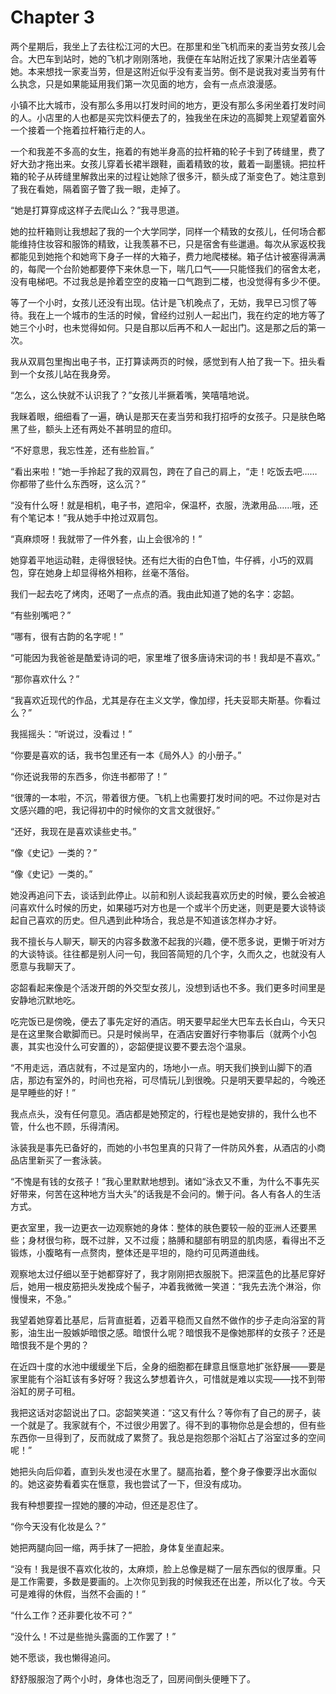 # Chapter 3

两个星期后，我坐上了去往松江河的大巴。在那里和坐飞机而来的麦当劳女孩儿会合。大巴车到站时，她的飞机才刚刚落地，我便在车站附近找了家果汁店坐着等她。本来想找一家麦当劳，但是这附近似乎没有麦当劳。倒不是说我对麦当劳有什么执念，只是如果能延用我们第一次见面的地方，会有一点点浪漫感。

小镇不比大城市，没有那么多用以打发时间的地方，更没有那么多闲坐着打发时间的人。小店里的人也都是买完饮料便去了的，独我坐在床边的高脚凳上观望着窗外一个接着一个拖着拉杆箱行走的人。

一个和我差不多高的女生，拖着的有她半身高的拉杆箱的轮子卡到了砖缝里，费了好大劲才拖出来。女孩儿穿着长裙半跟鞋，画着精致的妆，戴着一副墨镜。把拉杆箱的轮子从砖缝里解救出来的过程让她除了很多汗，额头成了渐变色了。她注意到了我在看她，隔着窗子瞥了我一眼，走掉了。

“她是打算穿成这样子去爬山么？”我寻思道。

她的拉杆箱则让我想起了我的一个大学同学，同样一个精致的女孩儿，任何场合都能维持住妆容和服饰的精致，让我羡慕不已，只是宿舍有些邋遢。每次从家返校我都能见到她拖个和她弯下身子一样的大箱子，费力地爬楼梯。箱子估计被塞得满满的，每爬一个台阶她都要停下来休息一下，喘几口气——只能怪我们的宿舍太老，没有电梯吧。不过我总是拎着空空的皮箱一口气跑到二楼，也没觉得有多少不便。

等了一个小时，女孩儿还没有出现。估计是飞机晚点了，无妨，我早已习惯了等待。我在上一个城市的生活的时候，曾经约过别人一起出门，我在约定的地方等了她三个小时，也未觉得如何。只是自那以后再不和人一起出门。这是那之后的第一次。

我从双肩包里掏出电子书，正打算读两页的时候，感觉到有人拍了我一下。扭头看到一个女孩儿站在我身旁。

“怎么，这么快就不认识我了？”女孩儿半撅着嘴，笑嘻嘻地说。

我眯着眼，细细看了一遍，确认是那天在麦当劳和我打招呼的女孩子。只是肤色略黑了些，额头上还有两处不甚明显的痘印。

“不好意思，我忘性差，还有些脸盲。”

“看出来啦！”她一手拎起了我的双肩包，跨在了自己的肩上，“走！吃饭去吧……你都带了些什么东西呀，这么沉？”

“没有什么呀！就是相机，电子书，遮阳伞，保温杯，衣服，洗漱用品……哦，还有个笔记本！”我从她手中抢过双肩包。

“真麻烦呀！我就带了一件外套，山上会很冷的！”

她穿着平地运动鞋，走得很轻快。还有烂大街的白色T恤，牛仔裤，小巧的双肩包，穿在她身上却显得格外相称，丝毫不落俗。

我们一起去吃了烤肉，还喝了一点点的酒。我由此知道了她的名字：宓韶。

“有些别嘴吧？”

“哪有，很有古韵的名字呢！”

“可能因为我爸爸是酷爱诗词的吧，家里堆了很多唐诗宋词的书！我却是不喜欢。”

“那你喜欢什么？”

“我喜欢近现代的作品，尤其是存在主义文学，像加缪，托夫妥耶夫斯基。你看过么？”

我摇摇头：“听说过，没看过！”

“你要是喜欢的话，我书包里还有一本《局外人》的小册子。”

“你还说我带的东西多，你连书都带了！”

“很薄的一本啦，不沉，带着很方便。飞机上也需要打发时间的吧。不过你是对古文感兴趣的吧，我记得初中的时候你的文言文就很好。”

“还好，我现在是喜欢读些史书。”

“像《史记》一类的？”

“像《史记》一类的。”

她没再追问下去，谈话到此停止。以前和别人谈起我喜欢历史的时候，要么会被追问喜欢什么时候的历史，如果碰巧对方也是一个或半个历史迷，则更是要大谈特谈起自己喜欢的历史。但凡遇到此种场合，我总是不知道该怎样办才好。

我不擅长与人聊天，聊天的内容多数激不起我的兴趣，便不愿多说，更懒于听对方的大谈特谈。往往都是别人问一句，我回答简短的几个字，久而久之，也就没有人愿意与我聊天了。

宓韶看起来像是个活泼开朗的外交型女孩儿，没想到话也不多。我们更多时间里是安静地沉默地吃。

吃完饭已是傍晚，便去了事先定好的酒店。明天要早起坐大巴车去长白山，今天只是在这里聚合歇脚而已。只是时候尚早，在酒店安置好行李物事后（就两个小包裹，其实也没什么可安置的），宓韶便提议要不要去泡个温泉。

“不用走远，酒店就有，不过是室内的，场地小一点。明天我们换到山脚下的酒店，那边有室外的，时间也充裕，可尽情玩儿到很晚。只是明天要早起的，今晚还是早睡些的好！”

我点点头，没有任何意见。酒店都是她预定的，行程也是她安排的，我什么也不管，什么也不顾，乐得清闲。

泳装我是事先已备好的，而她的小书包里真的只背了一件防风外套，从酒店的小商品店里新买了一套泳装。

“不愧是有钱的女孩子！”我心里默默地想到。诸如“泳衣又不重，为什么不事先买好带来，何苦在这种地方当大头”的话我是不会问的。懒于问。各人有各人的生活方式。

更衣室里，我一边更衣一边观察她的身体：整体的肤色要较一般的亚洲人还要黑些；身材很匀称，既不过胖，又不过瘦；胳膊和腿部有明显的肌肉感，看得出不乏锻炼，小腹略有一点赘肉，整体还是平坦的，隐约可见两道曲线。

观察地太过仔细以至于她都穿好了，我才刚刚把衣服脱下。把深蓝色的比基尼穿好后，她用一根皮筋把头发挽成个髻子，冲着我微微一笑道：“我先去洗个淋浴，你慢慢来，不急。”

我望着她穿着比基尼，后背直挺着，迈着平稳而又自然不做作的步子走向浴室的背影，油生出一股嫉妒暗恨之感。暗恨什么呢？暗恨我不是像她那样的女孩子？还是暗恨我不是个男的？

在近四十度的水池中缓缓坐下后，全身的细胞都在肆意且惬意地扩张舒展——要是家里能有个浴缸该有多好呀？我这么梦想着许久，可惜就是难以实现——找不到带浴缸的房子可租。

我把这话对宓韶说出了口。宓韶笑笑道：“这又有什么？等你有了自己的房子，装一个就是了。我家就有个，不过很少用罢了。得不到的事物你总是会想的，但有些东西你一旦得到了，反而就成了累赘了。我总是抱怨那个浴缸占了浴室过多的空间呢！”

她把头向后仰着，直到头发也浸在水里了。腿高抬着，整个身子像要浮出水面似的。她这姿势看着实在惬意，我也尝试了一下，但没有成功。

我有种想要捏一捏她的腰的冲动，但还是忍住了。

“你今天没有化妆是么？”

她把两腿向回一缩，两手抹了一把脸，身体复坐直起来。

“没有！我是很不喜欢化妆的，太麻烦，脸上总像是糊了一层东西似的很厚重。只是工作需要，多数是要画的。上次你见到我的时候我还在出差，所以化了妆。今天可是难得的休假，当然不会画的！”

“什么工作？还非要化妆不可？”

“没什么！不过是些抛头露面的工作罢了！”

她不愿谈，我也懒得追问。

舒舒服服泡了两个小时，身体也泡乏了，回房间倒头便睡下了。
